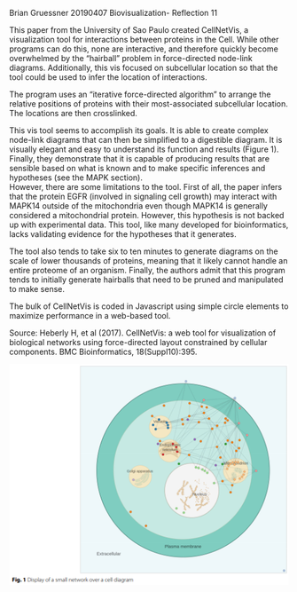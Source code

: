 Brian Gruessner
20190407
Biovisualization- Reflection 11

This paper from the University of Sao Paulo created CellNetVis, a visualization tool for interactions between proteins in the Cell.  While other programs can do this, none are interactive, and therefore quickly become overwhelmed by the “hairball” problem in force-directed node-link diagrams.  Additionally, this vis focused on subcellular location so that the tool could be used to infer the location of interactions.

The program uses an “iterative force-directed algorithm” to arrange the relative positions of proteins with their most-associated subcellular location.  The locations are then crosslinked.

This vis tool seems to accomplish its goals.  It is able to create complex node-link diagrams that can then be simplified to a digestible diagram.  It is visually elegant and easy to understand its function and results (Figure 1). Finally, they demonstrate that it is capable of producing results that are sensible based on what is known and to make specific inferences and hypotheses (see the MAPK section).  
However, there are some limitations to the tool.  First of all, the paper infers that the protein EGFR (involved in signaling cell growth) may interact with MAPK14 outside of the mitochondria even though MAPK14 is generally considered a mitochondrial protein.  However, this hypothesis is not backed up with experimental data.  This tool, like many developed for bioinformatics, lacks validating evidence for the hypotheses that it generates.  

The tool also tends to take six to ten minutes to generate diagrams on the scale of lower thousands of proteins, meaning that it likely cannot handle an entire proteome of an organism.  Finally, the authors admit that this program tends to initially generate hairballs that need to be pruned and manipulated to make sense.

The bulk of CellNetVis is coded in Javascript using simple circle elements to maximize performance in a web-based tool.

Source: Heberly H, et al (2017). CellNetVis: a web tool for visualization of biological networks using force-directed layout constrained by cellular components. BMC Bioinformatics, 18(Suppl10):395. 

![alt text](https://github.com/bmgruessner/Reflection11/blob/master/R11.png "Figure 1")
